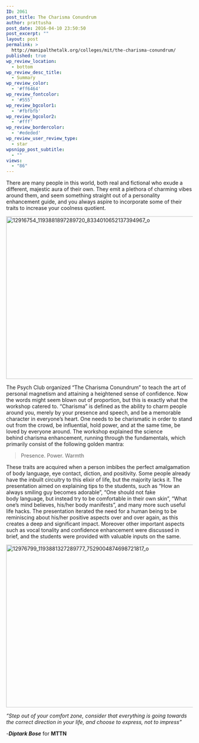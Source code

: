 ```yaml
---
ID: 2061
post_title: The Charisma Conundrum
author: prattusha
post_date: 2016-04-10 23:50:50
post_excerpt: ""
layout: post
permalink: >
  http://manipalthetalk.org/colleges/mit/the-charisma-conundrum/
published: true
wp_review_location:
  - bottom
wp_review_desc_title:
  - Summary
wp_review_color:
  - '#ff6464'
wp_review_fontcolor:
  - '#555'
wp_review_bgcolor1:
  - '#fbfbfb'
wp_review_bgcolor2:
  - '#fff'
wp_review_bordercolor:
  - '#ededed'
wp_review_user_review_type:
  - star
wpsnipp_post_subtitle:
  - ""
views:
  - "86"
---
```

There are many people in this world, both real and fictional who exude a different, majestic aura of their own. They emit a plethora of charming vibes around them, and seem something straight out of a personality enhancement guide, and you always aspire to incorporate some of their traits to increase your coolness quotient.

<a href="http://manipalthetalk.net/wp-content/uploads/2016/04/12916754_1193881897289720_8334010652137394967_o.jpg" rel="attachment wp-att-2062"><img class="alignnone size-large wp-image-2062" src="http://manipalthetalk.net/wp-content/uploads/2016/04/12916754_1193881897289720_8334010652137394967_o-1024x683.jpg" alt="12916754_1193881897289720_8334010652137394967_o" width="658" height="439" /></a>

The Psych Club organized “The Charisma Conundrum” to teach the art of personal magnetism and attaining a heightened sense of confidence. Now the words might seem blown out of proportion, but this is exactly what the workshop catered to. “Charisma” is defined as the ability to charm people around you, merely by your presence and speech, and be a memorable character in everyone’s heart. One needs to be charismatic in order to stand out from the crowd, be influential, hold power, and at the same time, be loved by everyone around. The workshop explained the science behind charisma enhancement, running through the fundamentals, which primarily consist of the following golden mantra:
<blockquote>Presence. Power. Warmth</blockquote>
These traits are acquired when a person imbibes the perfect amalgamation of body language, eye contact, diction, and positivity. Some people already have the inbuilt circuitry to this elixir of life, but the majority lacks it. The presentation aimed on explaining tips to the students, such as “How an always smiling guy becomes adorable”, “One should not fake body language, but instead try to be comfortable in their own skin”, “What one’s mind believes, his/her body manifests”, and many more such useful life hacks. The presentation iterated the need for a human being to be reminiscing about his/her positive aspects over and over again, as this creates a deep and significant impact. Moreover other important aspects such as vocal tonality and confidence enhancement were discussed in brief, and the students were provided with valuable inputs on the same.

<a href="http://manipalthetalk.net/wp-content/uploads/2016/04/12976799_1193881327289777_7529004874698721817_o.jpg" rel="attachment wp-att-2063"><img class="alignnone size-large wp-image-2063" src="http://manipalthetalk.net/wp-content/uploads/2016/04/12976799_1193881327289777_7529004874698721817_o-1024x683.jpg" alt="12976799_1193881327289777_7529004874698721817_o" width="658" height="439" /></a>

<em>“Step out of your comfort zone, consider that everything is going towards the correct direction in your life, and choose to express, not to impress”</em>

-<em><strong>Diptark Bose</strong></em> for <strong>MTTN</strong>